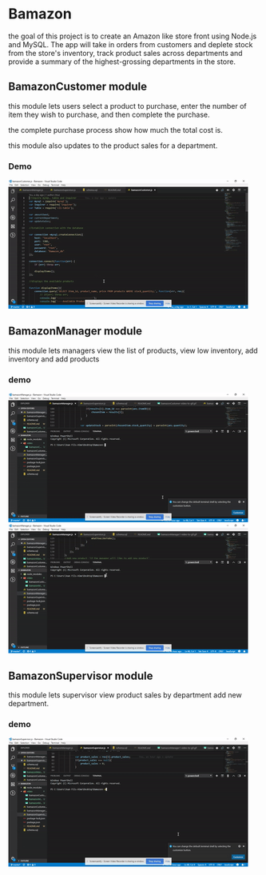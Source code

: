 # Bamazon

the goal of this project is to create an Amazon like store front using Node.js and MySQL.
The app will take in orders from customers and deplete stock from the store's inventory, track product sales across departments and provide a summary of the highest-grossing departments in the store.

## BamazonCustomer module

this module lets users select a product to purchase, enter the number of item they wish to purchase, and then complete the purchase.

the complete purchase process show how much the total cost is.

this module also updates to the product sales for a department.

### Demo

![Demo](video/bamazonCustomer-video-to-gif.gif)

## BamazonManager module

this module lets managers view the list of products, view low inventory, add inventory and add products

### demo

![Demo](video/bamazonManager1-video-to-gif.gif)
![Demo](video/bamazonManager2-video-to-gif.gif)

## BamazonSupervisor module

this module lets supervisor view product sales by department add new department. 

### demo

![Demo](video/bamazonSupervasor-video-to-gif.gif)